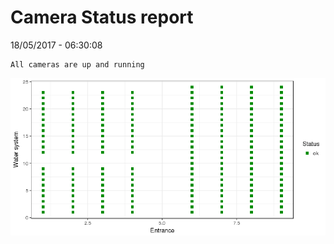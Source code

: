 Camera Status report
================
18/05/2017 - 06:30:08

    All cameras are up and running

![](camreport_files/figure-markdown_github/unnamed-chunk-2-1.png)
